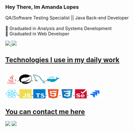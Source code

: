 
### Hey There, Im Amanda Lopes
QA/Software Testing Specialist || Java Back-end Developer<br><br>
📜 Graduated in Analysis and Systems Development <br>
📜 Graduated in Web Developer <br>

<div>
  <a href="https://github.com/Amandalcosta33">
  <img height="180em" src="https://github-readme-stats.vercel.app/api?username=Amandalcosta33&show_icons=true&theme=dark&include_all_commits=true"/>
  <img height="180em" src="https://github-readme-stats.vercel.app/api/top-langs/?username=Amandalcosta33&layout=compact&langs_count=7&theme=dark"/>
</div>

## Technologies I use in my daily work
  
<div style="display: inline_block"><br>
   <img align="center" alt="Java" height="30" width="40" src="https://raw.githubusercontent.com/devicons/devicon/master/icons/java/java-plain.svg">
  <img align="center" alt="Spring" height="30" width="40" src="https://raw.githubusercontent.com/devicons/devicon/master/icons/spring/spring-plain.svg">
  <img align="center" alt="MySql" height="30" width="40" src="https://raw.githubusercontent.com/devicons/devicon/master/icons/mysql/mysql-plain.svg">
  <img align="center" alt="Docker" height="30" width="40" src="https://raw.githubusercontent.com/devicons/devicon/master/icons/docker/docker-plain.svg">

</div><br/>
  
 <div style="display: inline_block">
     <img align="center" alt="React" height="30" width="40" src="https://github.com/devicons/devicon/blob/master/icons/react/react-original.svg">
  <img align="center" alt="Js" height="30" width="40" src="https://raw.githubusercontent.com/devicons/devicon/master/icons/javascript/javascript-plain.svg">
  <img align="center" alt="Ts" height="30" width="40" src="https://raw.githubusercontent.com/devicons/devicon/master/icons/typescript/typescript-plain.svg">
  <img align="center" alt="HTML" height="30" width="40" src="https://raw.githubusercontent.com/devicons/devicon/master/icons/html5/html5-original.svg">
  <img align="center" alt="CSS" height="30" width="40" src="https://raw.githubusercontent.com/devicons/devicon/master/icons/css3/css3-original.svg">
     <img align="center" alt="Jira" height="30" width="40" src="https://github.com/devicons/devicon/blob/master/icons/selenium/selenium-original.svg">
        <img align="center" alt="Selenium" height="30" width="40" src="https://github.com/devicons/devicon/blob/master/icons/jira/jira-original.svg">
</div>

## You can contact me here
  <div>
    <a href = "mailto:amanda.lcosta33@gmail.com"><img src="https://img.shields.io/badge/-Gmail-%23333?style=for-the-badge&logo=gmail&logoColor=white" target="_blank"></a>
    <a href="https://www.linkedin.com/in/amanda-lopes-costa-522576191/" target="_blank"><img src="https://img.shields.io/badge/-LinkedIn-%230077B5?style=for-the-badge&logo=linkedin&logoColor=white" target="_blank"></a>
  </div>
